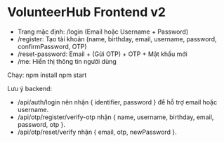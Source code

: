 # VolunteerHub Frontend v2
- Trang mặc định: /login (Email hoặc Username + Password)
- /register: Tạo tài khoản (name, birthday, email, username, password, confirmPassword, OTP)
- /reset-password: Email + (Gửi OTP) + OTP + Mật khẩu mới
- /me: Hiển thị thông tin người dùng

Chạy:
npm install
npm start

Lưu ý backend:
- /api/auth/login nên nhận { identifier, password } để hỗ trợ email hoặc username.
- /api/otp/register/verify-otp nhận { name, username, birthday, email, password, otp }.
- /api/otp/reset/verify nhận { email, otp, newPassword }.
